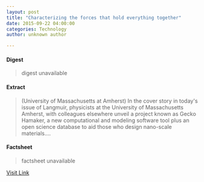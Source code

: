 ```yaml
---
layout: post
title: "Characterizing the forces that hold everything together"
date: 2015-09-22 04:00:00
categories: Technology
author: unknown author

---
```



#### Digest
>digest unavailable

#### Extract
>(University of Massachusetts at Amherst) In the cover story in today's issue of Langmuir, physicists at the University of Massachusetts Amherst, with colleagues elsewhere unveil a project known as Gecko Hamaker, a new computational and modeling software tool plus an open science database to aid those who design nano-scale materials....

#### Factsheet
>factsheet unavailable

[Visit Link](http://www.eurekalert.org/pub_releases/2015-09/uoma-ctf092215.php)


